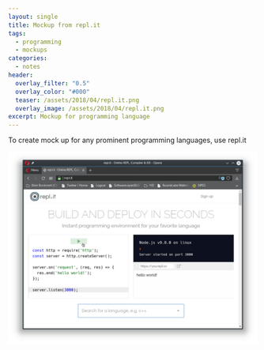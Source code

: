 ```yaml
---
layout: single
title: Mockup from repl.it
tags:
  - programming
  - mockups
categories:
  - notes
header:
  overlay_filter: "0.5"
  overlay_color: "#000"
  teaser: /assets/2018/04/repl.it.png
  overlay_image: /assets/2018/04/repl.it.png
excerpt: Mockup for programming language
---
```


To create mock up for any prominent programming languages, use repl.it

![repl.it service](/assets/2018/04/repl.it.png)